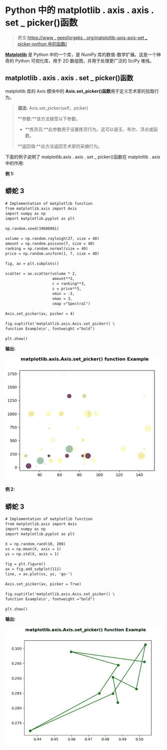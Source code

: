 # Python 中的 matplotlib . axis . axis . set _ picker()函数

> 原文:[https://www . geesforgeks . org/matplotlib-axis-axis-set _ picker-python 中的函数/](https://www.geeksforgeeks.org/matplotlib-axis-axis-set_picker-function-in-python/)

[**Matplotlib**](https://www.geeksforgeeks.org/python-introduction-matplotlib/) 是 Python 中的一个库，是 NumPy 库的数值-数学扩展。这是一个神奇的 Python 可视化库，用于 2D 数组图，并用于处理更广泛的 SciPy 堆栈。

## matplotlib . axis . axis . set _ picker()函数

matplotlib 库的 Axis 模块中的 **Axis.set_picker()函数**用于定义艺术家的拾取行为。

> **语法:** Axis.set_picker(self，picker)
> 
> **参数:**该方法接受以下参数。
> 
> *   **拣货员:**此参数用于设置拣货行为。这可以是无、布尔、浮点或函数。
> 
> **返回值:**此方法返回艺术家的采摘行为。

下面的例子说明了 matplotlib.axis . axis . set _ picker()函数在 matplotlib . axis 中的作用:

**例 1:**

## 蟒蛇 3

```
# Implementation of matplotlib function
from matplotlib.axis import Axis
import numpy as np  
import matplotlib.pyplot as plt  

np.random.seed(19680801)  

volume = np.random.rayleigh(27, size = 40)  
amount = np.random.poisson(7, size = 40)  
ranking = np.random.normal(size = 40)  
price = np.random.uniform(1, 7, size = 40)  

fig, ax = plt.subplots()  

scatter = ax.scatter(volume * 2,   
                     amount**3,  
                     c = ranking**3,  
                     s = price**3,  
                     vmin = -3,  
                     vmax = 3,  
                     cmap ="Spectral")  

Axis.set_picker(ax, picker = 4) 

fig.suptitle('matplotlib.axis.Axis.set_picker() \
function Example\n', fontweight ="bold")  

plt.show() 
```

**输出:**

![](img/f9147ede6d199a62298422477e285712.png)

**例 2:**

## 蟒蛇 3

```
# Implementation of matplotlib function
from matplotlib.axis import Axis
import numpy as np  
import matplotlib.pyplot as plt  

X = np.random.rand(10, 200)  
xs = np.mean(X, axis = 1)  
ys = np.std(X, axis = 1)  

fig = plt.figure()  
ax = fig.add_subplot(111)  
line, = ax.plot(xs, ys, 'go-')   

Axis.set_picker(ax, picker = True) 

fig.suptitle('matplotlib.axis.Axis.set_picker() \
function Example\n', fontweight ="bold")  

plt.show() 
```

**输出:**

![](img/e5d8b3155f7b55d944293d5768047431.png)